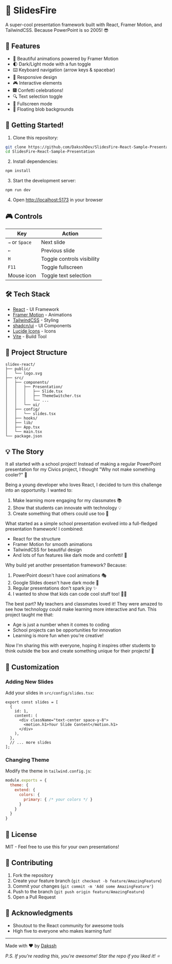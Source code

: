 # 🎯 SlidesFire

A super-cool presentation framework built with React, Framer Motion, and TailwindCSS. Because PowerPoint is so 2005! 😎

## 🌟 Features

- 🎨 Beautiful animations powered by Framer Motion
- 🌓 Dark/Light mode with a fun toggle
- ⌨️ Keyboard navigation (arrow keys & spacebar)
- 📱 Responsive design
- 🎮 Interactive elements
- 🎆 Confetti celebrations!
- 🔍 Text selection toggle
- 🎥 Fullscreen mode
- 🎪 Floating blob backgrounds

## 🚀 Getting Started!

1. Clone this repository:
```bash
git clone https://github.com/DaksshDev/SlidesFire-React-Sample-Presentation
cd SlidesFire-React-Sample-Presentation
```

2. Install dependencies:
```bash
npm install
```

3. Start the development server:
```bash
npm run dev
```

4. Open [http://localhost:5173](http://localhost:5173) in your browser

## 🎮 Controls

| Key | Action |
|-----|--------|
| `→` or `Space` | Next slide |
| `←` | Previous slide |
| `H` | Toggle controls visibility |
| `F11` | Toggle fullscreen |
| Mouse icon | Toggle text selection |

## 🛠️ Tech Stack

- [React](https://reactjs.org/) - UI Framework
- [Framer Motion](https://www.framer.com/motion/) - Animations
- [TailwindCSS](https://tailwindcss.com/) - Styling
- [shadcn/ui](https://ui.shadcn.com/) - UI Components
- [Lucide Icons](https://lucide.dev/) - Icons
- [Vite](https://vitejs.dev/) - Build Tool

## 📁 Project Structure

```
slidex-react/
├── public/
│   └── logo.svg
├── src/
│   ├── components/
│   │   ├── Presentation/
│   │   │   ├── Slide.tsx
│   │   │   ├── ThemeSwitcher.tsx
│   │   │   └── ...
│   │   └── ui/
│   ├── config/
│   │   └── slides.tsx
│   ├── hooks/
│   ├── lib/
│   ├── App.tsx
│   └── main.tsx
└── package.json
```

## 💡 The Story

It all started with a school project! Instead of making a regular PowerPoint presentation for my Civics project, I thought "Why not make something cooler?" 🤔

Being a young developer who loves React, I decided to turn this challenge into an opportunity. I wanted to:
1. Make learning more engaging for my classmates 📚
2. Show that students can innovate with technology 💡
3. Create something that others could use too 🌟

What started as a simple school presentation evolved into a full-fledged presentation framework! I combined:
- React for the structure
- Framer Motion for smooth animations
- TailwindCSS for beautiful design
- And lots of fun features like dark mode and confetti! 🎉

Why build yet another presentation framework? Because:
1. PowerPoint doesn't have cool animations 🎭
2. Google Slides doesn't have dark mode 🌙
3. Regular presentations don't spark joy ✨
4. I wanted to show that kids can code cool stuff too! 👨‍💻

The best part? My teachers and classmates loved it! They were amazed to see how technology could make learning more interactive and fun. This project taught me that:
- Age is just a number when it comes to coding
- School projects can be opportunities for innovation
- Learning is more fun when you're creative!

Now I'm sharing this with everyone, hoping it inspires other students to think outside the box and create something unique for their projects! 🚀

## 🎨 Customization

### Adding New Slides

Add your slides in `src/config/slides.tsx`:

```tsx
export const slides = [
  {
    id: 1,
    content: (
      <div className="text-center space-y-8">
        <motion.h1>Your Slide Content</motion.h1>
      </div>
    ),
  },
  // ... more slides
];
```

### Changing Theme

Modify the theme in `tailwind.config.js`:

```js
module.exports = {
  theme: {
    extend: {
      colors: {
        primary: { /* your colors */ }
      }
    }
  }
}
```

## 📝 License

MIT - Feel free to use this for your own presentations!

## 🤝 Contributing

1. Fork the repository
2. Create your feature branch (`git checkout -b feature/AmazingFeature`)
3. Commit your changes (`git commit -m 'Add some AmazingFeature'`)
4. Push to the branch (`git push origin feature/AmazingFeature`)
5. Open a Pull Request

## 🙏 Acknowledgments

- Shoutout to the React community for awesome tools
- High five to everyone who makes learning fun!

---

Made with ❤️ by [Dakssh](https://github.com/DaksshDev)

*P.S. If you're reading this, you're awesome! Star the repo if you liked it! ⭐*
```
